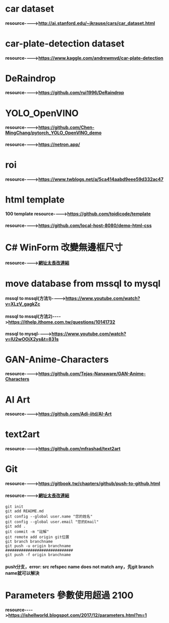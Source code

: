 # car dataset
#### resource---->http://ai.stanford.edu/~jkrause/cars/car_dataset.html
# car-plate-detection dataset
#### resource---->https://www.kaggle.com/andrewmvd/car-plate-detection
# DeRaindrop
#### resource---->https://github.com/rui1996/DeRaindrop
# YOLO_OpenVINO
#### resource---->https://github.com/Chen-MingChang/pytorch_YOLO_OpenVINO_demo
#### resource---->https://netron.app/
# roi
#### resource---->https://www.twblogs.net/a/5ca414aabd9eee59d332ac47
# html template
#### 100 template  resource---->https://github.com/toidicode/template
#### resource---->https://github.com/local-host-8080/demo-html-css
# C# WinForm 改變無邊框尺寸
#### resource---->[網址太長改連結](https://blog.csdn.net/e421083458/article/details/41480259?utm_medium=distribute.pc_relevant.none-task-blog-2%7Edefault%7EBlogCommendFromBaidu%7Edefault-13.no_search_link&depth_1-utm_source=distribute.pc_relevant.none-task-blog-2%7Edefault%7EBlogCommendFromBaidu%7Edefault-13.no_search_link)
# move database from mssql to mysql
#### mssql to mssql(方法1)---->https://www.youtube.com/watch?v=XLzV_gagkZc
#### mssql to mssql(方法2)---->https://ithelp.ithome.com.tw/questions/10141732
#### mssql to mysql---->https://www.youtube.com/watch?v=IU2wOOjX2ys&t=831s
# GAN-Anime-Characters
#### resource---->https://github.com/Tejas-Nanaware/GAN-Anime-Characters
# AI Art
#### resource---->https://github.com/Adi-iitd/AI-Art
# text2art
#### resource---->https://github.com/mfrashad/text2art
# Git
#### resource---->https://gitbook.tw/chapters/github/push-to-github.html
#### resource---->[網址太長改連結](https://tynadesigner.wordpress.com/2020/03/20/%E7%89%88%E6%8E%A7git%E6%8C%87%E4%BB%A4%E8%88%87bitbucket%E6%93%8D%E4%BD%9C_w3hexschool%E9%BC%A0%E5%B9%B4%E5%85%A8%E9%A6%AC%E9%90%B5%E4%BA%BA%E8%B3%BDweek03/)
```
git init
git add README.md
git config --global user.name "您的姓名"
git config --global user.email "您的Email"
git add .
git commit -m "註解"
git remote add origin git位置
git branch branchname
git push -u origin branchname
##############################
git push -f origin branchname
```
#### push分支，error: src refspec name does not match any，先git branch name就可以解決
# Parameters 參數使用超過 2100
#### resource---->https://ishellworld.blogspot.com/2017/12/parameters.html?m=1
